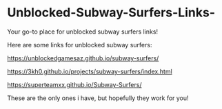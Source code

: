 # Unblocked-Subway-Surfers-Links-

Your go-to place for unblocked subway surfers links!

Here are some links for unblocked subway surfers:

https://unblockedgamesaz.github.io/subway-surfers/

https://3kh0.github.io/projects/subway-surfers/index.html

https://superteamxx.github.io/Subway-Surfers/

These are the only ones i have, but hopefully they work for you!
